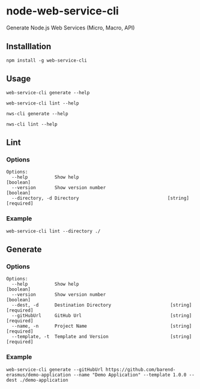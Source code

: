 # node-web-service-cli
Generate Node.js Web Services (Micro, Macro, API)

## Installlation

`npm install -g web-service-cli`

## Usage

`web-service-cli generate --help`

`web-service-cli lint --help`

`nws-cli generate --help`

`nws-cli lint --help`

## Lint 

### Options

```
Options:
  --help          Show help                                            [boolean]
  --version       Show version number                                  [boolean]
  --directory, -d Directory                                 [string] [required]
```

### Example

`web-service-cli lint --directory ./`

## Generate 

### Options

```
Options:
  --help          Show help                                            [boolean]
  --version       Show version number                                  [boolean]
  --dest, -d      Destination Directory                      [string] [required]
  --gitHubUrl     GitHub Url                                 [string] [required]
  --name, -n      Project Name                               [string] [required]
  --template, -t  Template and Version                       [string] [required]
```

### Example

`web-service-cli generate --gitHubUrl https://github.com/barend-erasmus/demo-application --name "Demo Application" --template 1.0.0 --dest ./demo-application`